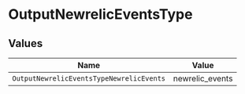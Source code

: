 # OutputNewrelicEventsType


## Values

| Name                                     | Value                                    |
| ---------------------------------------- | ---------------------------------------- |
| `OutputNewrelicEventsTypeNewrelicEvents` | newrelic_events                          |
